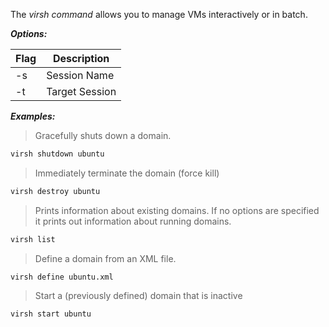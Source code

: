 The _virsh command_ allows you to manage VMs interactively or in batch.

***Options:***

| Flag | Description |
| ---- | ----------- |
| -s | Session Name |
| -t | Target Session |

***Examples:***

> Gracefully shuts down a domain.

```bash
virsh shutdown ubuntu
```

> Immediately terminate the domain (force kill)

```bash
virsh destroy ubuntu
```

> Prints information about existing domains.  If no options are specified it prints out information about running domains.

```bash
virsh list
```

> Define a domain from an XML file.

```
virsh define ubuntu.xml
```

> Start a (previously defined) domain that is inactive

```bash
virsh start ubuntu
```
